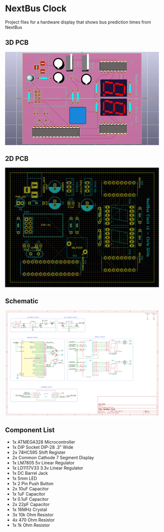 # NextBus Clock
Project files for a hardware display that shows bus prediction times from NextBus

## 3D PCB
![My image](https://raw.githubusercontent.com/chrisgillis/nextbusclock/master/3d_pcb.png)

## 2D PCB
![My image](https://raw.githubusercontent.com/chrisgillis/nextbusclock/master/2d_pcb.png)

## Schematic
![My image](https://raw.githubusercontent.com/chrisgillis/nextbusclock/master/schematic.png)


## Component List

* 1x ATMEGA328 Microcontroller
* 1x DIP Socket DIP-28 .3" Wide
* 2x 74HC595 Shift Register
* 2x Common Cathode 7 Segment Display
* 1x LM7805 5v Linear Regulator
* 1x LD1117V33 3.3v Linear Regulator
* 1x DC Barrel Jack
* 1x 5mm LED
* 1x 2 Pin Push Button
* 2x 10uF Capacitor
* 1x 1uF Capacitor
* 1x 0.1uF Capacitor
* 2x 22pF Capacitor
* 1x 16MHz Crystal
* 3x 10k Ohm Resistor
* 4x 470 Ohm Resistor
* 1x 1k Ohm Resistor
